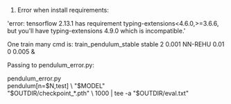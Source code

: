 1. Error when install requirements: 

'error: tensorflow 2.13.1 has requirement typing-extensions<4.6.0,>=3.6.6, but you'll have typing-extensions 4.9.0 which is incompatible.'


<!-- 'stable "$1" "$ALPHA" NN-REHU "$INNER_EPSILON" "$SMOOTH_V" "$REHU" &' -->
One train many cmd is:
train_pendulum_stable stable 2 0.001 NN-REHU 0.01 0 0.005 &

Passing to pendulum_error.py: 

<!-- MODEL := stabledynamics[latent_space_dim=4,a=0.001,projfn=NN-REHU,projfn_eps=0.01,smooth_v=0,hp=60,h=100,rehu=0.005]
 -->
pendulum_error.py             \
    pendulum[n=$N,test]                     \
    "$MODEL"                                \
    "$OUTDIR/checkpoint_*.pth"              \
    1000 | tee -a "$OUTDIR/eval.txt"
